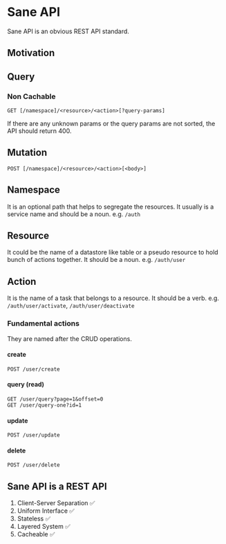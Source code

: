 # Sane API
Sane API is an obvious REST API standard.

## Motivation

## Query
### Non Cachable
```
GET [/namespace]/<resource>/<action>[?query-params]
```
If there are any unknown params or the query params are not sorted, the API should return 400.

## Mutation
```
POST [/namespace]/<resource>/<action>[<body>]
```
  
## Namespace
It is an optional path that helps to segregate the resources.
It usually is a service name and should be a noun.
e.g. `/auth`

## Resource
It could be the name of a datastore like table or a pseudo resource to hold bunch of actions together.
It should be a noun.
e.g. `/auth/user`

## Action
It is the name of a task that belongs to a resource.
It should be a verb.
e.g. `/auth/user/activate`, `/auth/user/deactivate`

### Fundamental actions
They are named after the CRUD operations.

#### create
```
POST /user/create
```

#### query (read)
```
GET /user/query?page=1&offset=0
GET /user/query-one?id=1
```

#### update
```
POST /user/update
```

#### delete
```
POST /user/delete
```

## Sane API is a REST API
1. Client-Server Separation :white_check_mark:
2. Uniform Interface        :white_check_mark:
3. Stateless                :white_check_mark:
4. Layered System           :white_check_mark:
5. Cacheable                :white_check_mark:
